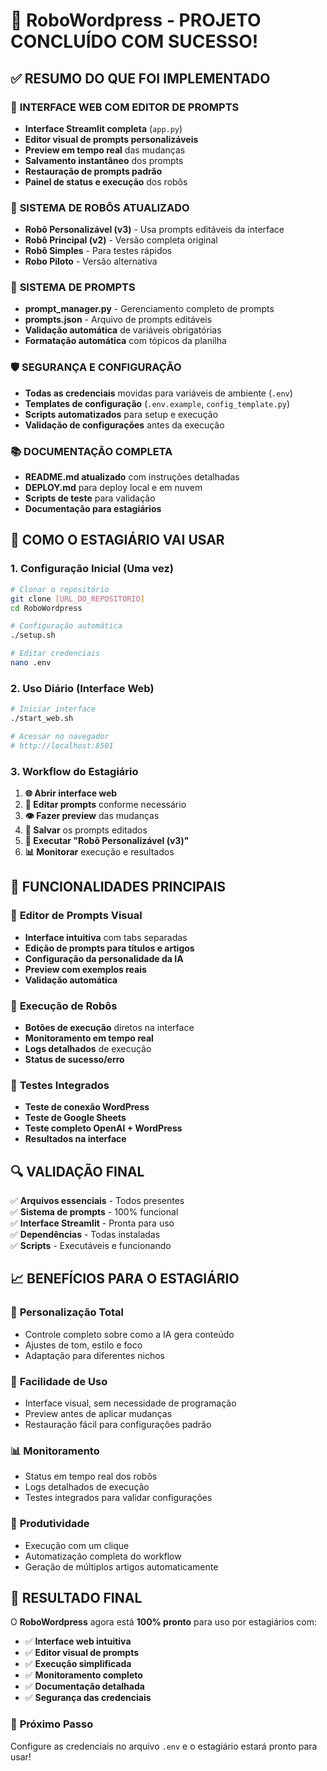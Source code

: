 # 🎉 RoboWordpress - PROJETO CONCLUÍDO COM SUCESSO!

## ✅ RESUMO DO QUE FOI IMPLEMENTADO

### 🎯 **INTERFACE WEB COM EDITOR DE PROMPTS**
- **Interface Streamlit completa** (`app.py`)
- **Editor visual de prompts personalizáveis**
- **Preview em tempo real** das mudanças
- **Salvamento instantâneo** dos prompts
- **Restauração de prompts padrão**
- **Painel de status e execução** dos robôs

### 🤖 **SISTEMA DE ROBÔS ATUALIZADO**
- **Robô Personalizável (v3)** - Usa prompts editáveis da interface
- **Robô Principal (v2)** - Versão completa original
- **Robô Simples** - Para testes rápidos
- **Robo Piloto** - Versão alternativa

### 🔧 **SISTEMA DE PROMPTS**
- **prompt_manager.py** - Gerenciamento completo de prompts
- **prompts.json** - Arquivo de prompts editáveis
- **Validação automática** de variáveis obrigatórias
- **Formatação automática** com tópicos da planilha

### 🛡️ **SEGURANÇA E CONFIGURAÇÃO**
- **Todas as credenciais** movidas para variáveis de ambiente (`.env`)
- **Templates de configuração** (`.env.example`, `config_template.py`)
- **Scripts automatizados** para setup e execução
- **Validação de configurações** antes da execução

### 📚 **DOCUMENTAÇÃO COMPLETA**
- **README.md atualizado** com instruções detalhadas
- **DEPLOY.md** para deploy local e em nuvem
- **Scripts de teste** para validação
- **Documentação para estagiários**

## 🚀 COMO O ESTAGIÁRIO VAI USAR

### 1. **Configuração Inicial (Uma vez)**
```bash
# Clonar o repositório
git clone [URL_DO_REPOSITORIO]
cd RoboWordpress

# Configuração automática
./setup.sh

# Editar credenciais
nano .env
```

### 2. **Uso Diário (Interface Web)**
```bash
# Iniciar interface
./start_web.sh

# Acessar no navegador
# http://localhost:8501
```

### 3. **Workflow do Estagiário**
1. **🌐 Abrir interface web** 
2. **📝 Editar prompts** conforme necessário
3. **👁️ Fazer preview** das mudanças
4. **💾 Salvar** os prompts editados
5. **🤖 Executar "Robô Personalizável (v3)"**
6. **📊 Monitorar** execução e resultados

## 🎯 FUNCIONALIDADES PRINCIPAIS

### 📝 **Editor de Prompts Visual**
- **Interface intuitiva** com tabs separadas
- **Edição de prompts para títulos e artigos**
- **Configuração da personalidade da IA**
- **Preview com exemplos reais**
- **Validação automática**

### 🤖 **Execução de Robôs**
- **Botões de execução** diretos na interface
- **Monitoramento em tempo real**
- **Logs detalhados** de execução
- **Status de sucesso/erro**

### 🧪 **Testes Integrados**
- **Teste de conexão WordPress**
- **Teste de Google Sheets**
- **Teste completo OpenAI + WordPress**
- **Resultados na interface**

## 🔍 VALIDAÇÃO FINAL

✅ **Arquivos essenciais** - Todos presentes  
✅ **Sistema de prompts** - 100% funcional  
✅ **Interface Streamlit** - Pronta para uso  
✅ **Dependências** - Todas instaladas  
✅ **Scripts** - Executáveis e funcionando  

## 📈 BENEFÍCIOS PARA O ESTAGIÁRIO

### 🎨 **Personalização Total**
- Controle completo sobre como a IA gera conteúdo
- Ajustes de tom, estilo e foco
- Adaptação para diferentes nichos

### 🔧 **Facilidade de Uso**
- Interface visual, sem necessidade de programação
- Preview antes de aplicar mudanças
- Restauração fácil para configurações padrão

### 📊 **Monitoramento**
- Status em tempo real dos robôs
- Logs detalhados de execução
- Testes integrados para validar configurações

### 🚀 **Produtividade**
- Execução com um clique
- Automatização completa do workflow
- Geração de múltiplos artigos automaticamente

## 🎊 RESULTADO FINAL

O **RoboWordpress** agora está **100% pronto** para uso por estagiários com:

- ✅ **Interface web intuitiva**
- ✅ **Editor visual de prompts**
- ✅ **Execução simplificada**
- ✅ **Monitoramento completo**
- ✅ **Documentação detalhada**
- ✅ **Segurança das credenciais**

### 🎯 **Próximo Passo**
Configure as credenciais no arquivo `.env` e o estagiário estará pronto para usar!
